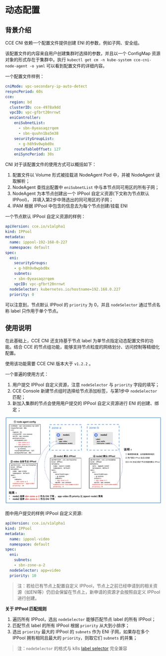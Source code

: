 # 动态配置

## 背景介绍

CCE CNI 依赖一个配置文件提供创建 ENI 的参数，例如子网、安全组。

该配置文件的内容来自用户创建集群时选择的参数，并且以一个 ConfigMap 资源对象的形式存在于集群中。执行 `kubectl get cm -n kube-system cce-cni-node-agent -o yaml` 可以看到配置文件的详细内容。

一个配置文件样例：
```yaml
cniMode: vpc-secondary-ip-auto-detect
resyncPeriod: 60s
cce:
  region: bd
  clusterID: cce-4978a9dd
  vpcID: vpc-gfbrt20nrnwt
  eniController:
    eniSubnetList:
      - sbn-0yeasaqzrqem
      - sbn-quuhn1ba5m38
    securityGroupList:
      - g-h8h9v0wpbd0x
    routeTableOffset: 127
    eniSyncPeriod: 30s
```

CNI 对于该配置文件的使用方式可以概括如下：

1. 配置文件以 Volume 形式被挂载进 NodeAgent Pod 中，并被 NodeAgent 读取解析；
2. NodeAgent 查找出配置中 `eniSubnetList` 中与本节点同可用区的所有子网；
3. NodeAgent 为本节点创建出一个 IPPool 自定义资源(下文称为节点默认 IPPool)， 并填入第2步中筛选出的同可用区的子网；
4. IPAM 根据 IPPool 中包含的信息去为每个节点创建/挂载 ENI

一个节点默认 IPPool 自定义资源的样例：
```yaml
apiVersion: cce.io/v1alpha1
kind: IPPool
metadata:
  name: ippool-192-168-0-227
  namespace: default
spec:
  eni:
    securityGroups:
    - g-h8h9v0wpbd0x
    subnets:
    - sbn-0yeasaqzrqem
    vpcID: vpc-gfbrt20nrnwt
  nodeSelector: kubernetes.io/hostname=192.168.0.227
  priority: 0
```
可以注意到，节点默认 IPPool 的 `priority` 为 0，并且 `nodeSelector` 通过节点名称 label 只作用于单个节点。


## 使用说明

在此基础上，CCE CNI 还支持基于节点 label 为单节点指定动态配置文件的功能。结合 CCE 的节点组功能，能够支持节点粒度的网络划分、访问控制等精细化配置。

使用该功能需要 CCE CNI 版本大于 `v1.2.2` 。

一个普遍的使用方式：

1. 用户提交 IPPool 自定义资源，注意 `nodeSelector` 与 `priority` 字段的填写；
2. CCE Console 新建节点组时选择给节点添加标签，与第1步中 `nodeSelector` 匹配；
3. 新加入集群的节点会使用用户提交的 IPPool 自定义资源进行 ENI 的创建、绑定；

![dynamic-config](./images/dynamic-config.png)

图中用户提交的样例 IPPool 自定义资源:
```yaml
apiVersion: cce.io/v1alpha1
kind: IPPool
metadata:
  name: ippool-video
  namespace: default
spec:
  eni:
    subnets:
    - sbn-zone-a-2
  nodeSelector: app=video
  priority: 10
```


> 注：若给已有节点上配置自定义 IPPool，节点上之前已经申请到的相关资源（如ENI等）仍旧会保留在节点上，新申请的资源才会按照自定义 IPPool 进行创建。

**关于 IPPool 匹配规则**

1. 遍历所有 IPPool，选出 `nodeSelector` 能够匹配节点 label 的所有 IPPool；
2. 匹配节点 label 的所有 IPPool 根据 `priority` 从大到小排序；
3. 选出 `priority` 最大的 IPPool 的 `subnets` 作为 ENI 子网，如果存在多个 IPPool 拥有相同且最大的 `priority`，则取它们 `subnets` 的并集；

>  注：`nodeSelector` 的格式与 k8s [label selector](https://kubernetes.io/docs/concepts/overview/working-with-objects/labels/#label-selectors) 完全兼容
